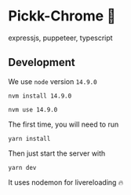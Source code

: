 # Pickk-Chrome 🤖

expressjs, puppeteer, typescript

## Development

We use `node` version `14.9.0`

```
nvm install 14.9.0
```

```
nvm use 14.9.0
```

The first time, you will need to run

```
yarn install
```

Then just start the server with

```
yarn dev
```

It uses nodemon for livereloading 🔥

